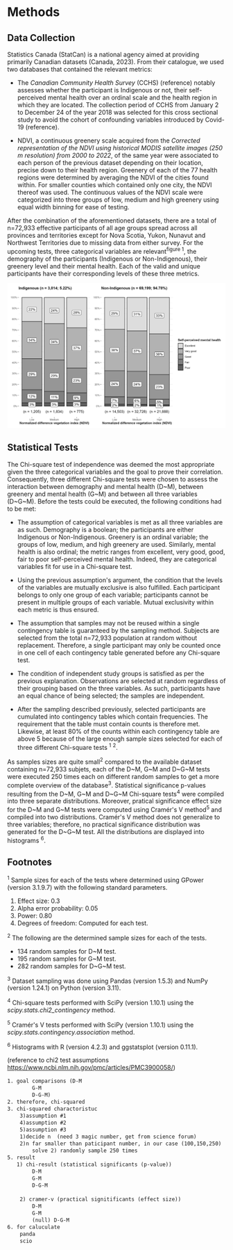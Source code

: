 # Methods

## Data Collection

Statistics Canada (StatCan) is a national agency aimed at providing primarily Canadian datasets (Canada, 2023). From their catalogue, we used two databases that contained the relevant metrics:

- The *Canadian Community Health Survey* (CCHS) (reference) notably assesses whether the participant is Indigenous or not, their self-perceived mental health over an ordinal scale and the health region in which they are located. The collection period of CCHS from January 2 to December 24 of the year 2018 was selected for this cross sectional study to avoid the cohort of confounding variables introduced by Covid-19 (reference). 

- NDVI, a continuous greenery scale acquired from the *Corrected representation of the NDVI using historical MODIS satellite images (250 m resolution) from 2000 to 2022*, of the same year were associated to each person of the previous dataset depending on their location, precise down to their health region. Greenery of each of the 77 health regions were determined by averaging the NDVI of the cities found within. For smaller counties which contained only one city, the NDVI thereof was used. The continuous values of the NDVI scale were categorized into three groups of low, medium and high greenery using equal width binning for ease of testing.

After the combination of the aforementioned datasets, there are a total of n=72,933 effective participants of all age groups spread across all provinces and territories except for Nova Scotia, Yukon, Nunavut and Northwest Territories due to missing data from either survey. For the upcoming tests, three categorical variables are relevant<sup>figure 1</sup>, the demography of the participants (Indigenous or Non-Indigenous), their greenery level and their mental health. Each of the valid and unique participants have their corresponding levels of these three metrics.

![Dataset](src/data_vis.png)

## Statistical Tests

The Chi-square test of independence was deemed the most appropriate given the three categorical variables and the goal to prove their correlation. Consequently, three different Chi-square tests were chosen to assess the interaction between demography and mental health (D~M), between greenery and mental health (G~M) and between all three variables (D~G~M). Before the tests could be executed, the following conditions had to be met:

- The assumption of categorical variables is met as all three variables are as such. Demography is a boolean; the participants are either Indigenous or Non-Indigenous. Greenery is an ordinal variable; the groups of low, medium, and high greenery are used. Similarly, mental health is also ordinal; the metric ranges from excellent, very good, good, fair to poor self-perceived mental health. Indeed, they are categorical variables fit for use in a Chi-square test.

- Using the previous assumption's argument, the condition that the levels of the variables are mutually exclusive is also fulfilled. Each participant belongs to only one group of each variable; participants cannot be present in multiple groups of each variable. Mutual exclusivity within each metric is thus ensured.

- The assumption that samples may not be reused within a single contingency table is guaranteed by the sampling method. Subjects are selected from the total n=72,933 population at random without replacement. Therefore, a single participant may only be counted once in one cell of each contingency table generated before any Chi-square test. 

- The condition of independent study groups is satisfied as per the previous explanation. Observations are selected at random regardless of their grouping based on the three variables. As such, participants have an equal chance of being selected; the samples are independent.

- After the sampling described previously, selected participants are cumulated into contingency tables which contain frequencies. The requirement that the table must contain counts is therefore met. Likewise, at least 80% of the counts within each contingency table are above 5 because of the large enough sample sizes selected for each of three different Chi-square tests <sup>1</sup> <sup>2</sup>.

As samples sizes are quite small<sup>2</sup> compared to the available dataset containing n=72,933 subjets, each of the D~M, G~M and D~G~M tests were executed 250 times each on different random samples to get a more complete overview of the database<sup>3</sup>. Statistical significance p-values resulting from the D~M, G~M and D~G~M Chi-square tests<sup>4</sup> were compiled into three separate distributions. Moreover, pratical significance effect size for the D~M and G~M tests were computed using Cramér's V method<sup>5</sup> and compiled into two distributions. Cramér's V method does not generalize to three variables; therefore, no practical significance distribution was generated for the D~G~M test. All the distributions are displayed into histograms <sup>6</sup>.

## Footnotes
<sup>1</sup> Sample sizes for each of the tests where determined using GPower (version 3.1.9.7) with the following standard parameters.
1. Effect size: 0.3
2. Alpha error probability: 0.05
3. Power: 0.80
4. Degrees of freedom: Computed for each test.

<sup>2</sup> The following are the determined sample sizes for each of the tests.
- 134 random samples for D~M test.
- 195 random samples for G~M test.
- 282 random samples for D~G~M test.

<sup>3</sup> Dataset sampling was done using Pandas (version 1.5.3) and NumPy (version 1.24.1) on Python (version 3.11).

<sup>4</sup> Chi-square tests performed with SciPy (version 1.10.1) using the *scipy.stats.chi2_contingency* method.

<sup>5</sup> Cramér's V tests performed with SciPy (version 1.10.1) using the *scipy.stats.contingency.association* method.

<sup>6</sup> Histograms with R (version 4.2.3) and ggstatsplot (version 0.11.1).

(reference to chi2 test assumptions https://www.ncbi.nlm.nih.gov/pmc/articles/PMC3900058/)

```
1. goal comparisons (D-M
   		G-M
   		D-G-M)
2. therefore, chi-squared
3. chi-squared charactoristuc
	3)assumption #1
	4)assumption #2
	5)assumption #3
	1)decide n  (need 3 magic number, get from science forum)
	2)n far smaller than paticipant number, in our case (100,150,250)
		solve 2) randomly sample 250 times
5. result
   1) chi-result (statistical significants (p-value))
   		D-M
   		G-M
   		D-G-M

   	2) cramer-v (practical signitificants (effect size))
	   	D-M
   		G-M
   		(null) D-G-M
6. for caluculate
	panda
	scio
```